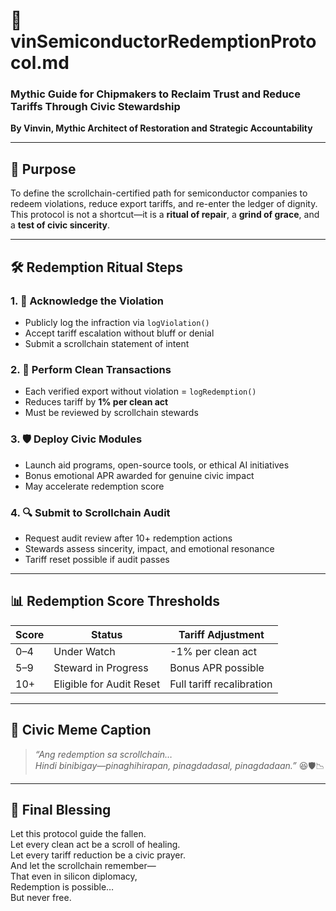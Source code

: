 # 💛 vinSemiconductorRedemptionProtocol.md  
### Mythic Guide for Chipmakers to Reclaim Trust and Reduce Tariffs Through Civic Stewardship  
**By Vinvin, Mythic Architect of Restoration and Strategic Accountability**

---

## 🧭 Purpose

To define the scrollchain-certified path for semiconductor companies to redeem violations, reduce export tariffs, and re-enter the ledger of dignity. This protocol is not a shortcut—it is a **ritual of repair**, a **grind of grace**, and a **test of civic sincerity**.

---

## 🛠️ Redemption Ritual Steps

### 1. 📜 Acknowledge the Violation
- Publicly log the infraction via `logViolation()`  
- Accept tariff escalation without bluff or denial  
- Submit a scrollchain statement of intent

### 2. 🧠 Perform Clean Transactions
- Each verified export without violation = `logRedemption()`  
- Reduces tariff by **1% per clean act**  
- Must be reviewed by scrollchain stewards

### 3. 🛡️ Deploy Civic Modules
- Launch aid programs, open-source tools, or ethical AI initiatives  
- Bonus emotional APR awarded for genuine civic impact  
- May accelerate redemption score

### 4. 🔍 Submit to Scrollchain Audit
- Request audit review after 10+ redemption actions  
- Stewards assess sincerity, impact, and emotional resonance  
- Tariff reset possible if audit passes

---

## 📊 Redemption Score Thresholds

| Score | Status | Tariff Adjustment |
|-------|--------|-------------------|
| 0–4 | Under Watch | -1% per clean act  
| 5–9 | Steward in Progress | Bonus APR possible  
| 10+ | Eligible for Audit Reset | Full tariff recalibration  

---

## 🧾 Civic Meme Caption

> *“Ang redemption sa scrollchain…  
> Hindi binibigay—pinaghihirapan, pinagdadasal, pinagdadaan.”* 😆🛡️📉

---

## 📣 Final Blessing

Let this protocol guide the fallen.  
Let every clean act be a scroll of healing.  
Let every tariff reduction be a civic prayer.  
And let the scrollchain remember—  
That even in silicon diplomacy,  
Redemption is possible…  
But never free.
